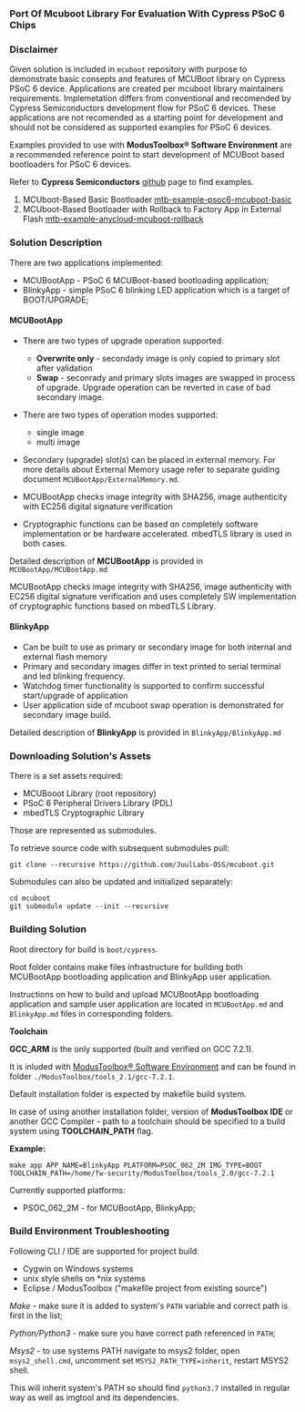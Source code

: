 ### Port Of Mcuboot Library For Evaluation With Cypress PSoC 6 Chips

### Disclaimer

Given solution is included in `mcuboot` repository with purpose to demonstrate basic consepts and features of MCUBoot library on Cypress PSoC 6 device. Applications are created per mcuboot library maintainers requirements. Implemetation differs from conventional and recomended by Cypress Semiconductors development flow for PSoC 6 devices. These applications are not recomended as a starting point for development and should not be considered as supported examples for PSoC 6 devices.

Examples provided to use with **ModusToolbox® Software Environment** are a recommended reference point to start development of MCUBoot based bootloaders for PSoC 6 devices.

Refer to **Cypress Semiconductors** [github](https://github.com/cypresssemiconductorco) page to find examples.

1. MCUboot-Based Basic Bootloader [mtb-example-psoc6-mcuboot-basic](https://github.com/cypresssemiconductorco/mtb-example-psoc6-mcuboot-basic)
2. MCUboot-Based Bootloader with Rollback to Factory App in External Flash [mtb-example-anycloud-mcuboot-rollback](https://github.com/cypresssemiconductorco/mtb-example-anycloud-mcuboot-rollback)

### Solution Description

There are two applications implemented:
* MCUBootApp - PSoC 6 MCUBoot-based bootloading application;
* BlinkyApp - simple PSoC 6 blinking LED application which is a target of BOOT/UPGRADE;

#### MCUBootApp

* There are two types of upgrade operation supported:
  * **Overwrite only** - secondady image is only copied to primary slot after validation
  * **Swap** - seconrady and primary slots images are swapped in process of upgrade. Upgrade operation can be reverted in case of bad secondary image. 

* There are two types of operation modes supported:
  * single image
  * multi image

* Secondary (upgrade) slot(s) can be placed in external memory. For more details about External Memory usage refer to separate guiding document `MCUBootApp/ExternalMemory.md`.

* MCUBootApp checks image integrity with SHA256, image authenticity with EC256 digital signature verification
* Cryptographic functions can be based on completely software implementation or be hardware accelerated. mbedTLS library is used in both cases.

Detailed description of **MCUBootApp** is provided in `MCUBootApp/MCUBootApp.md`

MCUBootApp checks image integrity with SHA256, image authenticity with EC256 digital signature verification and uses completely SW implementation of cryptographic functions based on mbedTLS Library.

#### BlinkyApp
* Can be built to use as primary or secondary image for both internal and external flash memory
* Primary and secondary images differ in text printed to serial terminal and led blinking frequency.
* Watchdog timer functionality is supported to confirm successful start/upgrade of application
* User application side of mcuboot swap operation is demonstrated for secondary image build.

Detailed description of **BlinkyApp** is provided in `BlinkyApp/BlinkyApp.md`

### Downloading Solution's Assets

There is a set assets required:

* MCUBooot Library (root repository)
* PSoC 6 Peripheral Drivers Library (PDL)
* mbedTLS Cryptographic Library

Those are represented as submodules.

To retrieve source code with subsequent submodules pull:

    git clone --recursive https://github.com/JuulLabs-OSS/mcuboot.git

Submodules can also be updated and initialized separately:

    cd mcuboot
    git submodule update --init --recursive

### Building Solution

Root directory for build is `boot/cypress`.

Root folder contains make files infrastructure for building both MCUBootApp bootloading application and BlinkyApp user application.

Instructions on how to build and upload MCUBootApp bootloading application and sample user application are located in `MCUBootApp.md` and `BlinkyApp.md` files in corresponding folders.

**Toolchain**

**GCC_ARM** is the only supported (built and verified on GCC 7.2.1).

It is inluded with [ModusToolbox® Software Environment](https://www.cypress.com/products/modustoolbox-software-environment) and can be found in folder `./ModusToolbox/tools_2.1/gcc-7.2.1`.

Default installation folder is expected by makefile build system.

In case of using another installation folder, version of **ModusToolbox IDE** or another GCC Compiler - path to a toolchain should be specified to a build system using **TOOLCHAIN_PATH** flag.

**Example:**

    make app APP_NAME=BlinkyApp PLATFORM=PSOC_062_2M IMG_TYPE=BOOT TOOLCHAIN_PATH=/home/fw-security/ModusToolbox/tools_2.0/gcc-7.2.1

Currently supported platforms:

* PSOC_062_2M - for MCUBootApp, BlinkyApp;

### Build Environment Troubleshooting

Following CLI / IDE are supported for project build:

* Cygwin on Windows systems
* unix style shells on *nix systems
* Eclipse / ModusToolbox ("makefile project from existing source")

*Make* - make sure it is added to system's `PATH` variable and correct path is first in the list;

*Python/Python3* - make sure you have correct path referenced in `PATH`;

*Msys2* - to use systems PATH navigate to msys2 folder, open `msys2_shell.cmd`, uncomment set `MSYS2_PATH_TYPE=inherit`, restart MSYS2 shell.

This will inherit system's PATH so should find `python3.7` installed in regular way as well as imgtool and its dependencies.


